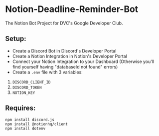# Notion-Deadline-Reminder-Bot
The Notion Bot Project for DVC's Google Developer Club.


## Setup:
* Create a Discord Bot in Discord's Developer Portal
* Create a Notion Integration in Notion's Developer Portal
* Connect your Notion Integration to your Dashboard (Otherwise you'll find yourself having "databaseId not found" errors)
* Create a `.env` file with 3 variables: 
1. `DISCORD_CLIENT_ID`
2. `DISCORD_TOKEN`
3. `NOTION_KEY`


## Requires:
```
npm install discord.js
npm install @notionhq/client
npm install dotenv
```
